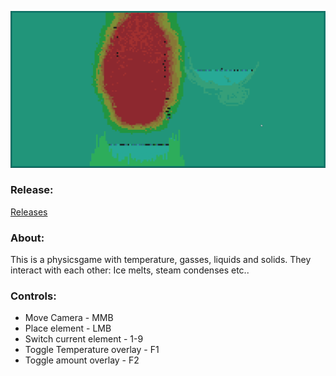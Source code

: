 ![GameScreenshot!](/ReadmeFiles/GameScreenshot.png)

### Release:

[Releases](https://github.com/IvarNuij/Isa-PhysicsGame/releases)

### About:

This is a physicsgame with temperature, gasses, liquids and solids. They interact with each other: Ice melts, steam condenses etc..

### Controls:

- Move Camera - MMB
- Place element - LMB
- Switch current element - 1-9
- Toggle Temperature overlay - F1
- Toggle amount overlay - F2